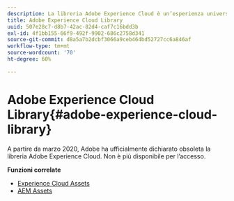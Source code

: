 ```yaml
---
description: La libreria Adobe Experience Cloud è un’esperienza universale e centralizzata per memorizzare, trovare e selezionare risorse nelle soluzioni Adobe Experience Cloud.
title: Adobe Experience Cloud Library
uuid: 507e28c7-d8b7-42ac-82d4-caf7c16bdd3b
exl-id: 4f1bb155-66f9-492f-9902-686c2758d341
source-git-commit: d8a5a7b2dcbf3066a9ceb464bd52727cc6a846af
workflow-type: tm+mt
source-wordcount: '70'
ht-degree: 60%

---
```


# Adobe Experience Cloud Library{#adobe-experience-cloud-library}

A partire da marzo 2020, Adobe ha ufficialmente dichiarato obsoleta la libreria Adobe Experience Cloud. Non è più disponibile per l’accesso.

**Funzioni correlate**

* [Experience Cloud Assets](https://experienceleague.adobe.com/docs/core-services/interface/services/assets/experience-cloud-assets.html)
* [AEM Assets](https://experienceleague.adobe.com/docs/experience-manager-cloud-service/content/assets/home.html)
